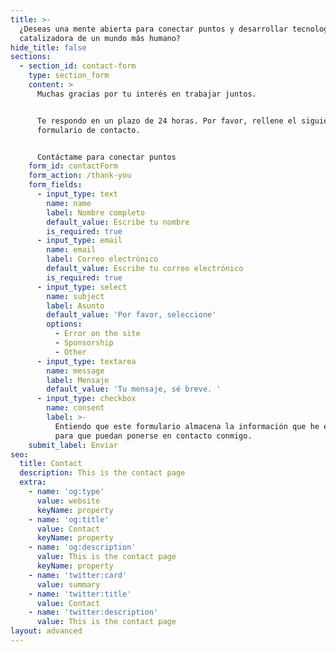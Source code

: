 ```yaml
---
title: >-
  ¿Deseas una mente abierta para conectar puntos y desarrollar tecnología como
  catalizadora de un mundo más humano?
hide_title: false
sections:
  - section_id: contact-form
    type: section_form
    content: >
      Muchas gracias por tu interés en trabajar juntos.


      Te respondo en un plazo de 24 horas. Por favor, rellene el siguiente
      formulario de contacto.


      Contáctame para conectar puntos 
    form_id: contactForm
    form_action: /thank-you
    form_fields:
      - input_type: text
        name: name
        label: Nombre completo
        default_value: Escribe tu nombre
        is_required: true
      - input_type: email
        name: email
        label: Correo electrónico
        default_value: Escribe tu correo electrónico
        is_required: true
      - input_type: select
        name: subject
        label: Asunto
        default_value: 'Por favor, seleccione'
        options:
          - Error on the site
          - Sponsorship
          - Other
      - input_type: textarea
        name: message
        label: Mensaje
        default_value: 'Tu mensaje, sé breve. '
      - input_type: checkbox
        name: consent
        label: >-
          Entiendo que este formulario almacena la información que he enviado
          para que puedan ponerse en contacto conmigo.
    submit_label: Enviar
seo:
  title: Contact
  description: This is the contact page
  extra:
    - name: 'og:type'
      value: website
      keyName: property
    - name: 'og:title'
      value: Contact
      keyName: property
    - name: 'og:description'
      value: This is the contact page
      keyName: property
    - name: 'twitter:card'
      value: summary
    - name: 'twitter:title'
      value: Contact
    - name: 'twitter:description'
      value: This is the contact page
layout: advanced
---
```

